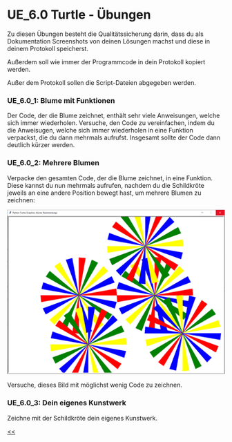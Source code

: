 # UE_6.0 Turtle - Übungen

Zu diesen Übungen besteht die Qualitätssicherung darin,
dass du als Dokumentation Screenshots von deinen Lösungen machst
und diese in deinem Protokoll speicherst.

Außerdem soll wie immer der Programmcode 
in dein Protokoll kopiert werden.

Außer dem Protokoll sollen die Script-Dateien abgegeben werden.

### UE_6.0_1: Blume mit Funktionen

Der Code, der die Blume zeichnet, enthält sehr viele 
Anweisungen, welche sich immer wiederholen.
Versuche, den Code zu vereinfachen, indem du die Anweisugen, 
welche sich immer wiederholen in eine Funktion verpackst,
die du dann mehrmals aufrufst.
Insgesamt sollte der Code dann deutlich kürzer werden.

### UE_6.0_2: Mehrere Blumen

Verpacke den gesamten Code, der die Blume zeichnet, in eine Funktion.
Diese kannst du nun mehrmals aufrufen, nachdem du die Schildkröte jeweils
an eine andere Position bewegt hast, um mehrere Blumen zu zeichnen:

![turtle_blumen.png](../img/6.0/turtle_blumen.png)

Versuche, dieses Bild mit möglichst wenig Code zu zeichnen.

### UE_6.0_3: Dein eigenes Kunstwerk

Zeichne mit der Schildkröte dein eigenes Kunstwerk.



[<<](../skriptum/6.0_turtle.md)